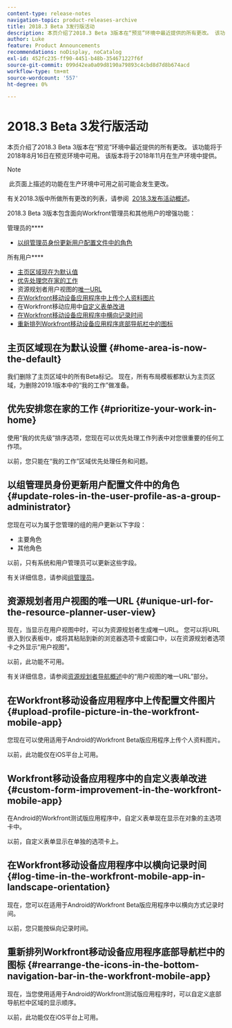 ```yaml
---
content-type: release-notes
navigation-topic: product-releases-archive
title: 2018.3 Beta 3发行版活动
description: 本页介绍了2018.3 Beta 3版本在“预览”环境中最近提供的所有更改。 该功能将于2018年8月16日在预览环境中可用。 该版本将于2018年11月在生产环境中提供。
author: Luke
feature: Product Announcements
recommendations: noDisplay, noCatalog
exl-id: 452fc235-ff90-4451-b48b-354671227f6f
source-git-commit: 099d42ea0a09d8190a79893c4cbd8d7d8b674acd
workflow-type: tm+mt
source-wordcount: '557'
ht-degree: 0%

---
```


# 2018.3 Beta 3发行版活动

本页介绍了2018.3 Beta 3版本在“预览”环境中最近提供的所有更改。 该功能将于2018年8月16日在预览环境中可用。 该版本将于2018年11月在生产环境中提供。

>[!NOTE]
>
> 此页面上描述的功能在生产环境中可用之前可能会发生更改。

有关2018.3版中所做所有更改的列表，请参阅  [2018.3发布活动概述](../../../../product-announcements/product-releases/quarterly-release-archive/2018.3-release-activity/2018-3-release-activity-overview.md)。

2018.3 Beta 3版本包含面向Workfront管理员和其他用户的增强功能：

管理员的&#x200B;****

* [以组管理员身份更新用户配置文件中的角色](#update-roles-in-the-user-profile-as-a-group-administrator)

所有用户&#x200B;****

* [主页区域现在为默认值](#home-area-is-now-the-default)
* [优先处理您在家的工作](#prioritize-your-work-in-home)
* 资源规划者用户视图的[唯一URL](#unique-url-for-the-resource-planner-user-view)
* [在Workfront移动设备应用程序中上传个人资料图片](#upload-profile-picture-in-the-workfront-mobile-app) 
* 在Workfront移动应用中[自定义表单改进](#custom-form-improvement-in-the-workfront-mobile-app)
* [在Workfront移动设备应用程序中横向记录时间](#log-time-in-the-workfront-mobile-app-in-landscape-orientation)
* [重新排列Workfront移动设备应用程序底部导航栏中的图标](#rearrange-the-icons-in-the-bottom-navigation-bar-in-the-workfront-mobile-app)

## 主页区域现在为默认设置 {#home-area-is-now-the-default}

我们删除了主页区域中的所有Beta标记。 现在，所有布局模板都默认为主页区域，为删除2019.1版本中的“我的工作”做准备。

## 优先安排您在家的工作 {#prioritize-your-work-in-home}

使用“我的优先级”排序选项，您现在可以优先处理工作列表中对您很重要的任何工作项。

以前，您只能在“我的工作”区域优先处理任务和问题。

## 以组管理员身份更新用户配置文件中的角色 {#update-roles-in-the-user-profile-as-a-group-administrator}

您现在可以为属于您管理的组的用户更新以下字段：

* 主要角色
* 其他角色

以前，只有系统和用户管理员可以更新这些字段。 

有关详细信息，请参阅[组管理员](../../../../administration-and-setup/manage-groups/group-roles/group-administrators.md)。

## 资源规划者用户视图的唯一URL {#unique-url-for-the-resource-planner-user-view}

现在，当显示在用户视图中时，可以为资源规划者生成唯一URL。 您可以将URL嵌入到仪表板中，或将其粘贴到新的浏览器选项卡或窗口中，以在资源规划者选项卡之外显示“用户视图”。

以前，此功能不可用。

有关详细信息，请参阅[资源规划者导航概述](../../../../resource-mgmt/resource-planning/resource-planner-navigation.md)中的“用户视图的唯一URL”部分。

## 在Workfront移动设备应用程序中上传配置文件图片  {#upload-profile-picture-in-the-workfront-mobile-app}

您现在可以使用适用于Android的Workfront Beta版应用程序上传个人资料图片。

以前，此功能仅在iOS平台上可用。 

<!--
<p data-mc-conditions="QuicksilverOrClassic.Draft mode">For more information, see .</p>
-->

## Workfront移动设备应用程序中的自定义表单改进 {#custom-form-improvement-in-the-workfront-mobile-app}

在Android的Workfront测试版应用程序中，自定义表单现在显示在对象的主选项卡中。

以前，自定义表单显示在单独的选项卡上。

<!--
<p data-mc-conditions="QuicksilverOrClassic.Draft mode">For more information, see the "Editing Custom Forms" section in .</p>
-->

## 在Workfront移动设备应用程序中以横向记录时间 {#log-time-in-the-workfront-mobile-app-in-landscape-orientation}

现在，您可以在适用于Android的Workfront Beta版应用程序中以横向方式记录时间。

以前，您只能按纵向记录时间。

<!--
<p data-mc-conditions="QuicksilverOrClassic.Draft mode">For more information, see </p>
-->

## 重新排列Workfront移动设备应用程序底部导航栏中的图标 {#rearrange-the-icons-in-the-bottom-navigation-bar-in-the-workfront-mobile-app}

现在，当您使用适用于Android的Workfront测试版应用程序时，可以自定义底部导航栏中区域的显示顺序。

以前，此功能仅在iOS平台上可用。

<!--
<p data-mc-conditions="QuicksilverOrClassic.Draft mode">For more information, see .</p>
-->
